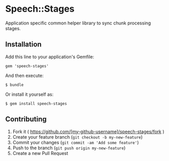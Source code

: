 # Speech::Stages

Application specific common helper library to sync chunk processing stages.

## Installation

Add this line to your application's Gemfile:

    gem 'speech-stages'

And then execute:

    $ bundle

Or install it yourself as:

    $ gem install speech-stages


## Contributing

1. Fork it ( https://github.com/[my-github-username]/speech-stages/fork )
2. Create your feature branch (`git checkout -b my-new-feature`)
3. Commit your changes (`git commit -am 'Add some feature'`)
4. Push to the branch (`git push origin my-new-feature`)
5. Create a new Pull Request

